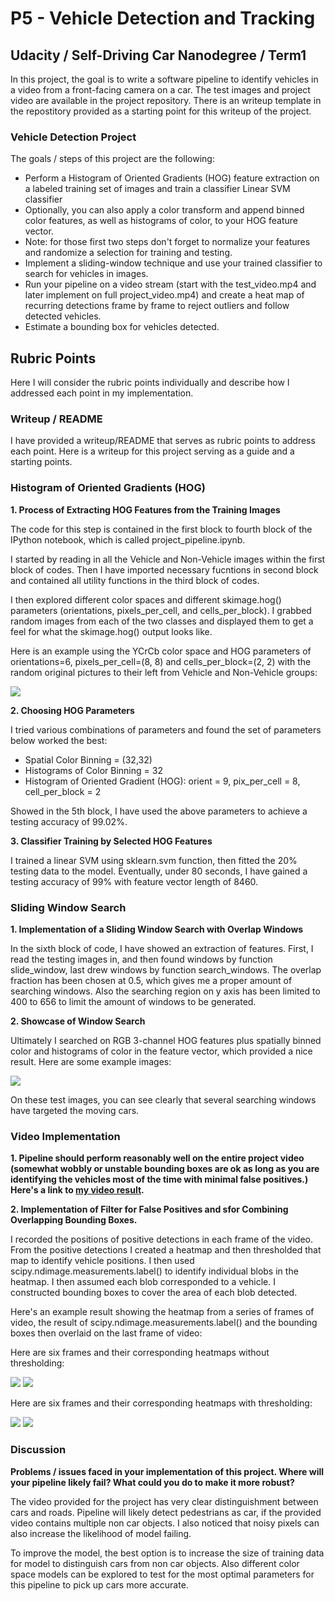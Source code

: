 
# P5 - Vehicle Detection and Tracking



## Udacity / Self-Driving Car Nanodegree / Term1

In this project, the goal is to write a software pipeline to identify vehicles in a video from a front-facing camera on a car. The test images and project video are available in the project repository. There is an writeup template in the repostitory provided as a starting point for this writeup of the project.


### Vehicle Detection Project

The goals / steps of this project are the following:

* Perform a Histogram of Oriented Gradients (HOG) feature extraction on a labeled training set of images and train a classifier Linear SVM classifier
* Optionally, you can also apply a color transform and append binned color features, as well as histograms of color, to your HOG feature vector.
* Note: for those first two steps don't forget to normalize your features and randomize a selection for training and testing.
* Implement a sliding-window technique and use your trained classifier to search for vehicles in images.
* Run your pipeline on a video stream (start with the test_video.mp4 and later implement on full project_video.mp4) and create a heat map of recurring detections frame by frame to reject outliers and follow detected vehicles.
* Estimate a bounding box for vehicles detected.



## Rubric Points

Here I will consider the rubric points individually and describe how I addressed each point in my implementation.

### Writeup / README

I have provided a writeup/README that serves as rubric points to address each point. Here is a writeup for this project serving as a guide and a starting points.


### Histogram of Oriented Gradients (HOG)

**1. Process of Extracting HOG Features from the Training Images**

The code for this step is contained in the first block to fourth block of the IPython notebook, which is called project_pipeline.ipynb.

I started by reading in all the Vehicle and Non-Vehicle images within the first block of codes. Then I have imported necessary fucntions in second block and contained all utility functions in the third block of codes. 

I then explored different color spaces and different skimage.hog() parameters (orientations, pixels_per_cell, and cells_per_block). I grabbed random images from each of the two classes and displayed them to get a feel for what the skimage.hog() output looks like.

Here is an example using the YCrCb color space and HOG parameters of orientations=6, pixels_per_cell=(8, 8) and cells_per_block=(2, 2) with the random original pictures to their left from Vehicle and Non-Vehicle groups:

![](./output_images/1.PNG)

**2. Choosing HOG Parameters**

I tried various combinations of parameters and found the set of parameters below worked the best:

* Spatial Color Binning = (32,32)
* Histograms of Color Binning = 32
* Histogram of Oriented Gradient (HOG): orient = 9, pix_per_cell = 8, cell_per_block = 2

Showed in the 5th block, I have used the above parameters to achieve a testing accuracy of 99.02%.

**3. Classifier Training by Selected HOG Features**

I trained a linear SVM using sklearn.svm function, then fitted the 20% testing data to the model. Eventually, under 80 seconds, I have gained a testing accuracy of 99% with feature vector length of 8460.


### Sliding Window Search

**1. Implementation of a Sliding Window Search with Overlap Windows**

In the sixth block of code, I have showed an extraction of features. First, I read the testing images in, and then found windows by function slide_window, last drew windows by function search_windows. The overlap fraction has been chosen at 0.5, which gives me a proper amount of searching windows. Also the searching region on y axis has been limited to 400 to 656 to limit the amount of windows to be generated.

**2. Showcase of Window Search**

Ultimately I searched on RGB 3-channel HOG features plus spatially binned color and histograms of color in the feature vector, which provided a nice result. Here are some example images:

![](./output_images/2.PNG)

On these test images, you can see clearly that several searching windows have targeted the moving cars.

### Video Implementation

**1. Pipeline should perform reasonably well on the entire project video (somewhat wobbly or unstable bounding boxes are ok as long as you are identifying the vehicles most of the time with minimal false positives.) Here's a link to [my video result](https://github.com/nickli0/Udacity_SDC/blob/master/Projects/P05_Vehicle-Detection-and-Tracking/project_pipeline_video.mp4).**

**2. Implementation of Filter for False Positives and sfor Combining Overlapping Bounding Boxes.**

I recorded the positions of positive detections in each frame of the video. From the positive detections I created a heatmap and then thresholded that map to identify vehicle positions. I then used scipy.ndimage.measurements.label() to identify individual blobs in the heatmap. I then assumed each blob corresponded to a vehicle. I constructed bounding boxes to cover the area of each blob detected.

Here's an example result showing the heatmap from a series of frames of video, the result of scipy.ndimage.measurements.label() and the bounding boxes then overlaid on the last frame of video:

Here are six frames and their corresponding heatmaps without thresholding:

![](./output_images/3.PNG)
![](./output_images/4.PNG)

Here are six frames and their corresponding heatmaps with thresholding:

![](./output_images/5.PNG)
![](./output_images/6.PNG)

### Discussion

**Problems / issues faced in your implementation of this project. Where will your pipeline likely fail? What could you do to make it more robust?**

The video provided for the project has very clear distinguishment between cars and roads. Pipeline will likely detect pedestrians as car, if the provided video contains multiple non car objects. I also noticed that noisy pixels can also increase the likelihood of model failing. 

To improve the model, the best option is to increase the size of training data for model to distinguish cars from non car objects. Also different color space models can be explored to test for the most optimal parameters for this pipeline to pick up cars more accurate.
